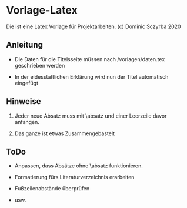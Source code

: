 # Vorlage-Latex
Die ist eine Latex Vorlage für Projektarbeiten. (c) Dominic Sczyrba 2020

## Anleitung

- Die Daten für die Titelsseite müssen nach /vorlagen/daten.tex geschrieben werden

- In der eidesstattlichen Erklärung wird nun der Titel automatisch eingefügt


## Hinweise

1. Jeder neue Absatz muss mit \absatz und einer Leerzeile davor anfangen.

2. Das ganze ist etwas Zusammengebastelt

## ToDo

- Anpassen, dass Absätze ohne \absatz funktionieren.

- Formatierung fürs Literaturverzeichnis erarbeiten

- Fußzeilenabstände überprüfen

- usw.
